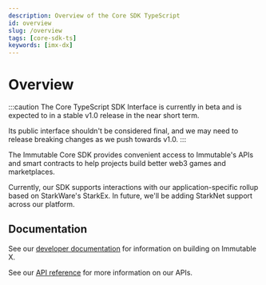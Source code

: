 ```yaml
---
description: Overview of the Core SDK TypeScript
id: overview
slug: /overview
tags: [core-sdk-ts]
keywords: [imx-dx]
---
```


# Overview

:::caution The Core TypeScript SDK Interface is currently in beta and is expected to in a stable v1.0 release in the near short term.

Its public interface shouldn't be considered final, and we may need to release breaking changes as we push towards v1.0.
:::

The Immutable Core SDK provides convenient access to Immutable's APIs and smart contracts to help projects build better web3 games and marketplaces.

Currently, our SDK supports interactions with our application-specific rollup based on StarkWare's StarkEx. In future, we'll be adding StarkNet support across our platform.

## Documentation

See our [developer documentation](https://docs.x.immutable.com) for information on building on Immutable X.

See our [API reference](https://docs.x.immutable.com/reference) for more information on our APIs.

